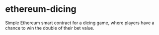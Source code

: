 # ethereum-dicing
Simple Ethereum smart contract for a dicing game, where players have a chance to win the double of their bet value.
